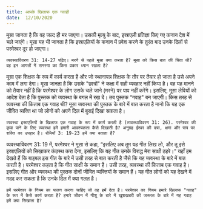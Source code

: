 ```yaml
---
title: आपके खिलाफ एक गवाही
date:  12/10/2020
---
```


मूसा जानता है कि वह जल्द ही मर जाएगा। उसकी मृत्यु के बाद, इस्राएली प्रतिज्ञा किए गए कनान देश में चले जाएंगे। मूसा यह भी जानता है कि इस्राएलियों के कनान में प्रवेश करने के तुरंत बाद उनके दिलों से परमेश्वर दूर हो जाएगा।

`व्यवस्थाविवरण 31: 14-27 पढ़िए। मरने से पहले मूसा क्या करता है? मूसा को किस बात की चिंता थी? वह इन आयतों में समस्या का किस प्रकार ध्यान रखता है?`

मूसा एक शिक्षक के रूप में कार्य करता है और जो स्थानापन्न शिक्षक के तौर पर तैयार हो जाता है उसे अपने काम में लगा देगा। मूसा जानता है कि उसके "छात्रों" ने कक्षा में सही व्यवहार नहीं किया है। वह यह मानने को तैयार नहीं है कि परमेश्वर के लोग उसके चले जाने (मरने) पर पाप नहीं करेंगे। इसलिए, मूसा लेवियों को आदेश देता है कि पुस्तक को व्यवस्था के बगल में रख दें। तब पुस्तक “गवाह" बन जाएगी। किस तरह से व्यवस्था की किताब एक गवाह थी? मूसा व्यवस्था की पुस्तक के बारे में बात करता है मानो कि यह एक जीवित व्यक्ति था जो लोगों को अपने दिल में बुराई दिखा सकता है।

`व्यवस्था इस्राएलियों के खिलाफ एक गवाह के रूप में कार्य करती है (व्यवस्थाविवरण 31: 26). परमेश्वर की कृपा पाने के लिए व्यवस्था हमें हमारी आवश्यकता कैसे दिखाती है? अनुग्रह ईश्वर की दया, क्षमा और पाप पर शक्ति का उपहार है। रोमियों 3: 19-23 हमें क्या बताता है?`

व्यवस्थाविवरण 31: 19 में, परमेश्वर ने मूसा से कहा, “इसलिए अब तुम यह गीत लिख लो, और तू इसे इस्राएलियों को सिखाकर कंठस्थ करा देना, इसलिए कि यह गीत उनके विरुद्ध मेरा साक्षी ठहरे।" यहाँ हम देखते हैं कि बाइबल इस गीत के बारे में उसी तरह से बात करती है जैसे कि यह व्यवस्था के बारे में बात करती है। परमेश्वर कहता है कि गीत साक्षी के समान है। उसी तरह, व्यवस्था की किताब एक गवाह है। इसलिए गीत और व्यवस्था की पुस्तक दोनों जीवित व्यक्तियों के समान हैं। यह गीत लोगों को यह देखने में मदद कर सकता है कि उनके दिल में क्या गलत है।

`हमें परमेश्वर के नियम का पालन करना चाहिए जो वह हमें देता है। परमेश्वर का नियम हमारे खिलाफ "गवाह" के रूप में कैसे कार्य करता है? हमारे जीवन में यीशु के बारे में खुशखबरी की जरूरत के बारे में यह गवाह हमें क्या सिखाता है?`